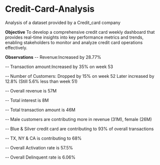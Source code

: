 # Credit-Card-Analysis

Analysis of a dataset provided by a Credit_card company

**Objective**
To develop a comprehensive credit card weekly dashboard that provides real-time insights into key performance metrics and trends, enabling stakeholders to monitor and analyze credit card operations effectively.

**Observations**
-- Revenue:Increased by 28.77%

-- Transaction amount:Increased by 35% on week 53

-- Number of Customers: Dropped by 15% on week 52 Later increased by 12.8% (Still 5.6% less than week 51)

-- Overall revenue is 57M

-- Total interest is 8M

-- Total transaction amount is 46M

-- Male customers are contributing more in revenue (31M), female (26M)

-- Blue & Silver credit card are contributing to 93% of overall transactions

-- TX, NY & CA is contributing to 68%

-- Overall Activation rate is 57.5%

-- Overall Delinquent rate is 6.06%
